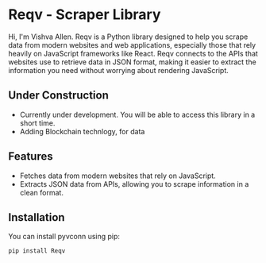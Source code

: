 # Reqv - Scraper Library

Hi, I'm Vishva Allen. Reqv is a Python library designed to help you scrape data from modern websites and web applications, especially those that rely heavily on JavaScript frameworks like React. Reqv connects to the APIs that websites use to retrieve data in JSON format, making it easier to extract the information you need without worrying about rendering JavaScript. 

## Under Construction
- Currently under development. You will be able to access this library in a short time.
- Adding Blockchain technlogy, for data

## Features
- Fetches data from modern websites that rely on JavaScript.
- Extracts JSON data from APIs, allowing you to scrape information in a clean format.

## Installation

You can install pyvconn using pip:

```bash
pip install Reqv
